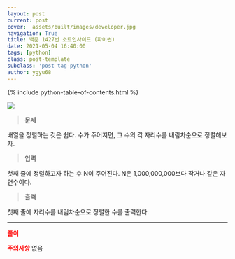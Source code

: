 ```yaml
---
layout: post
current: post
cover:  assets/built/images/developer.jpg
navigation: True
title: 백준 1427번 소트인사이드 (파이썬)
date: 2021-05-04 16:40:00
tags: [python]
class: post-template
subclass: 'post tag-python'
author: ygyu68
---
```

{% include python-table-of-contents.html %}

![](..\assets\built\images\baek1427.JPG)

>**문제**

배열을 정렬하는 것은 쉽다. 수가 주어지면, 그 수의 각 자리수를 내림차순으로 정렬해보자.

>**입력**  

첫째 줄에 정렬하고자 하는 수 N이 주어진다. N은 1,000,000,000보다 작거나 같은 자연수이다.

>**출력**

첫째 줄에 자리수를 내림차순으로 정렬한 수를 출력한다.

---
**<span style="color:red">풀이</span>**
<script src="https://gist.github.com/ygyu68/0dbbfb448bb1cda237685ba2b6a32e7f.js"></script>

**<span style="color:red">주의사항</span>**
없음